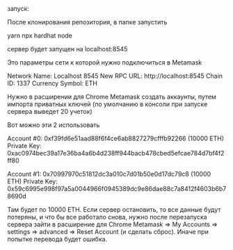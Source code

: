 запуск:

После клонирования репозитория, в папке запустить

yarn
npx hardhat node

сервер будет запущен на localhost:8545

Это параметры сети к которой нужно подключиться в Metamask 

Network Name: Localhost 8545
New RPC URL: http://localhost:8545
Chain ID: 1337
Currency Symbol: ETH

Нужно в расширении для Chrome Metamask создать аккаунты, путем импорта приватных ключей
(по умолчанию в консоли при запуске сервера выведет 20 учеток)

Вот можно эти 2 использовать

Account #0: 0xf39fd6e51aad88f6f4ce6ab8827279cfffb92266 (10000 ETH)
Private Key: 0xac0974bec39a17e36ba4a6b4d238ff944bacb478cbed5efcae784d7bf4f2ff80

Account #1: 0x70997970c51812dc3a010c7d01b50e0d17dc79c8 (10000 ETH)
Private Key: 0x59c6995e998f97a5a0044966f0945389dc9e86dae88c7a8412f4603b6b78690d

Там будет по 10000 ETH. 
Если сервер остановить, то все данные будут потеряны, и что бы все работало снова, нужно после перезапуска сервера зайти в расширение для Chrome Metamask => My Accounts => settings => advanced => Reset Account (и сделать сброс). Иначе при попытке перевода будет ошибка.




